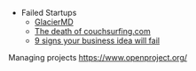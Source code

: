 * Failed Startups
    * [GlacierMD](https://tjcx.me/posts/i-wasted-40k-on-a-fantastic-startup-idea/)
    * [The death of couchsurfing.com](https://medium.com/@jameshopest/the-death-of-couchsurfing-a87d9537edf2)
    * [9 signs your business idea will fail](https://dannorris.me/9-signs-that-your-business-idea-will-probably-fail/)

Managing projects
https://www.openproject.org/



